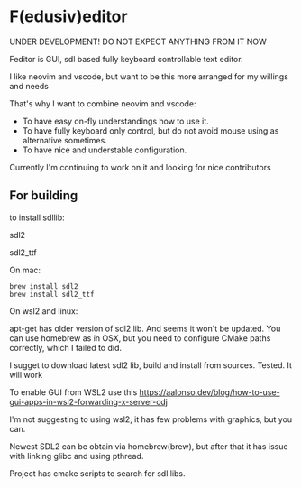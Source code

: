 # F(edusiv)editor

UNDER DEVELOPMENT! DO NOT EXPECT ANYTHING FROM IT NOW

Feditor is GUI, sdl based fully keyboard controllable text editor.

I like neovim and vscode, but want to be this more arranged for my willings and needs

That's why I want to combine neovim and vscode:
* To have easy on-fly understandings how to use it.
* To have fully keyboard only control, but do not avoid mouse using as alternative sometimes.
* To have nice and understable configuration.

Currently I'm continuing to work on it and looking for nice contributors

## For building
to install sdllib:

sdl2

sdl2_ttf

On mac:
```
brew install sdl2
brew install sdl2_ttf
```

On wsl2 and linux:

apt-get has older version of sdl2 lib. And seems it won't be updated. You can use homebrew as in OSX, but you need to configure CMake paths correctly, which I failed to did.

I sugget to download latest sdl2 lib, build and install from sources. Tested. It will work

To enable GUI from WSL2 use this
https://aalonso.dev/blog/how-to-use-gui-apps-in-wsl2-forwarding-x-server-cdj

I'm not suggesting to using wsl2, it has few problems with graphics, but you can.

Newest SDL2 can be obtain via homebrew(brew), but after that it has issue with linking glibc and using pthread.

Project has cmake scripts to search for sdl libs.

